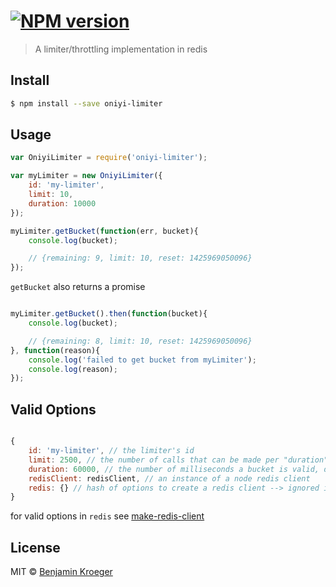 #  [![NPM version][npm-image]][npm-url] 

> A limiter/throttling implementation in redis


## Install

```sh
$ npm install --save oniyi-limiter
```


## Usage

```js
var OniyiLimiter = require('oniyi-limiter');

var myLimiter = new OniyiLimiter({
	id: 'my-limiter',
	limit: 10,
	duration: 10000
});

myLimiter.getBucket(function(err, bucket){
	console.log(bucket);

	// {remaining: 9, limit: 10, reset: 1425969050096}
});

```

`getBucket` also returns a promise

```js

myLimiter.getBucket().then(function(bucket){
	console.log(bucket);

	// {remaining: 8, limit: 10, reset: 1425969050096}
}, function(reason){
	console.log('failed to get bucket from myLimiter');
	console.log(reason);
});

```



## Valid Options

```js

{
	id: 'my-limiter', // the limiter's id
	limit: 2500, // the number of calls that can be made per "duration", defaults to 2500
	duration: 60000, // the number of milliseconds a bucket is valid, defaults to 60000
	redisClient: redisClient, // an instance of a node redis client
	redis: {} // hash of options to create a redis client --> ignored if redisClient is provided
}

```

for valid options in `redis` see [make-redis-client](https://www.npmjs.com/package/make-redis-client)


## License

MIT © [Benjamin Kroeger]()


[npm-url]: https://npmjs.org/package/oniyi-limiter
[npm-image]: https://badge.fury.io/js/oniyi-limiter.svg
